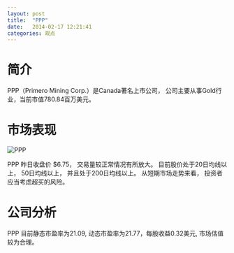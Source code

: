 ```yaml
---
layout: post
title:  "PPP"
date:   2014-02-17 12:21:41
categories: 观点
---
```


# 简介
PPP（Primero Mining Corp.）是Canada著名上市公司，
公司主要从事Gold行业，当前市值780.84百万美元。

# 市场表现

![PPP](http://finviz.com/chart.ashx?t=PPP&ty=c&ta=1&p=d&s=l)

PPP 昨日收盘价 $6.75，
交易量较正常情况有所放大。
目前股价处于20日均线以上，
50日均线以上，
并且处于200日均线以上。
从短期市场走势来看，
投资者应当考虑超买的风险。

# 公司分析
PPP 目前静态市盈率为21.09, 动态市盈率为21.77，每股收益0.32美元,
市场估值较为合理。
